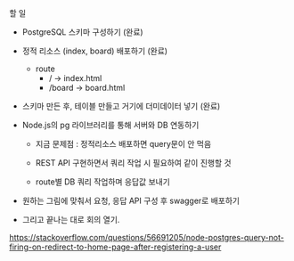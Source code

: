 할 일

-   PostgreSQL 스키마 구성하기 (완료)
-   정적 리소스 (index, board) 배포하기 (완료)

    -   route
        -   / -> index.html
        -   /board -> board.html

-   스키마 만든 후, 테이블 만들고 거기에 더미데이터 넣기 (완료)

-   Node.js의 pg 라이브러리를 통해 서버와 DB 연동하기

    -   지금 문제점 : 정적리소스 배포하면 query문이 안 먹음

    -   REST API 구현하면서 쿼리 작업 시 필요하여 같이 진행할 것
    -   route별 DB 쿼리 작업하며 응답값 보내기

-   원하는 그림에 맞춰서 요청, 응답 API 구성 후 swagger로 배포하기

-   그리고 끝나는 대로 회의 열기.

https://stackoverflow.com/questions/56691205/node-postgres-query-not-firing-on-redirect-to-home-page-after-registering-a-user
